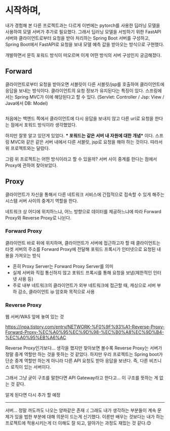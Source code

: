 <h1 id="시작하며">시작하며,</h1>
<p>내가 경험해 본 다른 프로젝트과는 다르게 이번에는 pytorch를 사용한 딥러닝 모델을 사용하여 모델 서버가 추가로 필요했다. 그래서 딥러닝 모델을 서빙하기 위한 FastAPI 서버와 클라이언트로부터 요청을 받아 처리하는 Spring Boot 서버를 구성하고, Spring Boot에서 FastAPI로 요청을 보내 모델 예측 값을 받아오는 방식으로 구현했다.</p>
<p>개발하면서 문득 포워드 방식이 떠오르며 이게 어떤 방식의 서버 구성인지 궁금해졌다.</p>
<h2 id="forward">Forward</h2>
<p>클라이언트로부터 요청을 받아오면 서블릿이 다른 서블릿/jsp를 호출하여 클라이언트에 응답을 보내는 방식이다.
클라이언트의 요청 정보가 유지된다는 특징이 있다.
스프링에서는 Spring MVC가 이에 해당된다고 할 수 있다.
(Servlet: Controller / Jsp: View / Java에서 DB: Model)</p>
<p><img alt="" src="https://velog.velcdn.com/images/jhh0830/post/f256a81c-047a-4e34-92ed-abbaecb5086b/image.png" /></p>
<p>처음에는 백엔드 쪽에서 클라이언트에 다시 응답을 보내지 않고 다른 url로 요청을 한다는 점에서 포워드 방식이라 생각했었다.</p>
<p>하지만 잘못 알고 있던게 있었다. 
<strong>* 포워드는 같은 서버 내 자원에 대한 개념*</strong> 이다.
스프링 MVC와 같은 같은 서버 내에서 다른 서블릿, jsp로 요청을 해야 하는 것이다.
따라서 위 프로젝트와는 달랐다.</p>
<p>그럼 위 프로젝트는 어떤 방식이라고 할 수 있을까?
서버 사이 중계를 한다는 점에서 Proxy에 관하여 찾아보았다.</p>
<h2 id="proxy">Proxy</h2>
<p>클라이언트가 자신을 통해서 다른 네트워크 서비스에 간접적으로 접속할 수 있게 해주는 시스템
서버 사이의 중계기 역할을 한다.</p>
<p>네트워크 상 어디에 위치하느냐, 어느 방향으로 데이터를 제공하느냐에 따라 Forward Proxy와 Reverse Proxy로 나뉜다.</p>
<h3 id="forward-proxy">Forward Proxy</h3>
<p>클라이언트 바로 뒤에 위치하며, 클라이언트가 서버에 접근하고자 할 때 클라이언트는 타겟 서버의 주소를 Forward Proxy에 전달해 포워드 프록시가 인터넷으로 요청된 내용을 가져오는 방식</p>
<ul>
<li>흔히 Proxy Server는 Forward Proxy Server를 의미</li>
<li>실제 서버와 직접 통신하지 않고 포워드 프록시를 통해 요청을 보냄(제한적인 인터넷 사용 등)</li>
<li>주로 내부 네트워크의 클라이언트가 외부 네트워크에 접근할 때, 캐싱으로 서버 부하 감소, 클라이언트 ip 암호화 목적으로 사용</li>
</ul>
<h3 id="reverse-proxy">Reverse Proxy</h3>
<p>웹 서버/WAS 앞에 놓여 있는 것</p>
<p><a href="https://inpa.tistory.com/entry/NETWORK-%F0%9F%93%A1-Reverse-Proxy-Forward-Proxy-%EC%A0%95%EC%9D%98-%EC%B0%A8%EC%9D%B4-%EC%A0%95%EB%A6%AC">https://inpa.tistory.com/entry/NETWORK-%F0%9F%93%A1-Reverse-Proxy-Forward-Proxy-%EC%A0%95%EC%9D%98-%EC%B0%A8%EC%9D%B4-%EC%A0%95%EB%A6%AC</a></p>
<p>Reverse Proxy인가보다... 생각을 했지만
찾아보면 볼수록 Reverse Proxy는 서버가 정말 중계 역할만 하는 것을 뜻하는 것 같았다.
하지만 우리 프로젝트는 Spring boot가 단순 중계 역할만 하는게 아니라 다른 API 요청도 받아 응답을 보낸다. 즉, 다른 비즈니스 로직이 있는 서버이다.</p>
<p>그래서 그냥 굳이 구조를 말한다면 API Gateway라고 한다고...
이 구조를 뜻하는 게 없는 것 같다.</p>
<p>알게 된다면 다시 추가 할 예정</p>
<hr />
<p>서버... 정말 까도까도 나오는 양파같은 존재 :(
그래도 내가 생각하는 부분들이 계속 문제가 있을 법한 부분에 대해 의문이 드는게 신기했다.
이론만 배우는 것보다는 내가 하는 프로젝트에 적용시키는게 더 이해도 잘 되고, 알아가는 과정도 재밌는 것 같다.😊</p>